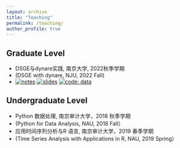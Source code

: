 ```yaml
---
layout: archive
title: "Teaching"
permalink: /teaching/
author_profile: true
---
```


<!--
{% include base_path %}

{% for post in site.teaching reversed %}
  {% include archive-single.html %}
{% endfor %}
-->

## Graduate Level

* DSGE与dynare实践, 南京大学, 2022秋季学期
*  (DSGE with dynare, NJU, 2022 Fall)
*   [![notes](https://img.shields.io/badge/Notes-8A2BE2)](https://Dali-Fu.github.io/files/Lecture/out/elegantbook-cn.pdf) [![slides](https://img.shields.io/badge/sildes-emoji)](https://Dali-Fu.github.io/files/Lecture/out/Dynare操作.pdf) [![code: data](https://img.shields.io/badge/code-data-blue)](https://Dali-Fu.github.io/files/Lecture/code&data.zip)


## Undergraduate Level

* Python 数据处理, 南京审计大学，2018 秋季学期
* (Python for Data Analysis, NAU, 2018 Fall）
* 应用时间序列分析与R 语言, 南京审计大学，2019 春季学期
* (Time Series Analysis with Applications in R, NAU, 2019 Spring）                                                                                                                                                                                                                                                                                                                                        


